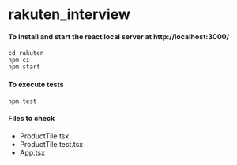 # rakuten_interview

#### To install and start the react local server at http://localhost:3000/
```
cd rakuten
npm ci
npm start
```

#### To execute tests
```
npm test
```

#### Files to check
- ProductTile.tsx
- ProductTile.test.tsx
- App.tsx
